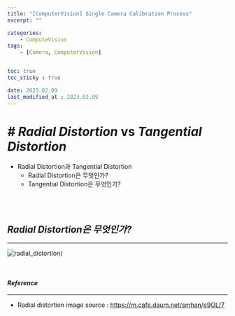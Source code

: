 ```yaml
---
title: "[ComputerVision] Single Camera Calibration Process"
excerpt: ""

categories:
    - ComputeVision
tags:
    - [Camera, ComputerVision]


toc: true
toc_sticky : true

date: 2023.02.09
last_modified_at : 2023.02.09
---
```

# ***#*** ***Radial Distortion*** vs ***Tangential Distortion***
* Radial Distortion과 Tangential Distortion
    * Radial Distortion은 무엇인가?
    * Tangential Distortion은 무엇인가? 
<br>
<br>


## ***Radial Distortion은 무엇인가?***
---
![radial_distortion](https://user-images.githubusercontent.com/41114834/217746235-23dca812-3047-4ff7-a2ae-eacc0e09a856.png))













<br>
   
#### ***Reference***
---
* Radial distortion image source : https://m.cafe.daum.net/smhan/e9OL/7 
